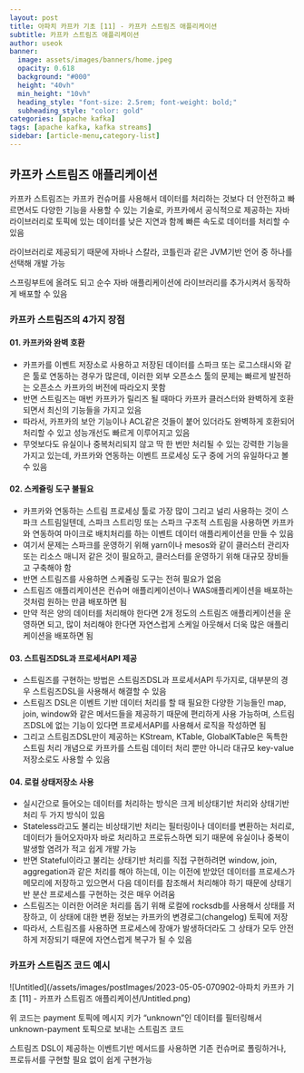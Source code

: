 ```yaml
---
layout: post
title: 아파치 카프카 기초 [11] - 카프카 스트림즈 애플리케이션
subtitle: 카프카 스트림즈 애플리케이션
author: useok
banner:
  image: assets/images/banners/home.jpeg
  opacity: 0.618
  background: "#000"
  height: "40vh"
  min_height: "10vh"
  heading_style: "font-size: 2.5rem; font-weight: bold;"
  subheading_style: "color: gold"
categories: [apache kafka]
tags: [apache kafka, kafka streams]
sidebar: [article-menu,category-list] 
---
```

## 카프카 스트림즈 애플리케이션

카프카 스트림즈는 카프카 컨슈머를 사용해서 데이터를 처리하는 것보다 더 안전하고 빠르면서도 다양한 기능을 사용할 수 있는 기술로, 카프카에서 공식적으로 제공하는 자바 라이브러리로 토픽에 있는 데이터를 낮은 지연과 함께 빠른 속도로 데이터를 처리할 수 있음

라이브러리로 제공되기 때문에 자바나 스칼라, 코틀린과 같은 JVM기반 언어 중 하나를 선택해 개발 가능

스프링부트에 올려도 되고 순수 자바 애플리케이션에 라이브러리를 추가시켜서 동작하게 배포할 수 있음

### 카프카 스트림즈의 4가지 장점
#### 01. 카프카와 완벽 호환
- 카프카를 이벤트 저장소로 사용하고 저장된 데이터를 스파크 또는 로그스태시와 같은 툴로 연동하는 경우가 많은데, 이러한 외부 오픈소스 툴의 문제는 빠르게 발전하는 오픈소스 카프카의 버전에 따라오지 못함
- 반면 스트림즈는 매번 카프카가 릴리즈 될 때마다 카프카 클러스터와 완벽하게 호환되면서 최신의 기능들을 가지고 있음
- 따라서, 카프카의 보안 기능이나 ACL같은 것들이 붙어 있더라도 완벽하게 호환되어 처리할 수 있고 성능개선도 빠르게 이루어지고 있음
- 무엇보다도 유실이나 중복처리되지 않고 딱 한 번만 처리될 수 있는 강력한 기능을 가지고 있는데, 카프카와 연동하는 이벤트 프로세싱 도구 중에 거의 유일하다고 볼 수 있음


#### 02. 스케쥴링 도구 불필요
- 카프카와 연동하는 스트림 프로세싱 툴로 가장 많이 그리고 널리 사용하는 것이 스파크 스트림일텐데, 스파크 스트리밍 또는 스파크 구조적 스트림을 사용하면 카프카와 연동하여 마이크로 배치처리를 하는 이벤트 데이터 애플리케이션을 만들 수 있음
- 여기서 문제는 스파크를 운영하기 위해 yarn이나 mesos와 같이 클러스터 관리자 또는 리소스 매니저 같은 것이 필요하고, 클러스터를 운영하기 위해 대규모 장비들고 구축해야 함
- 반면 스트림즈를 사용하면 스케쥴링 도구는 전혀 필요가 없음
- 스트림즈 애플리케이션은 컨슈머 애플리케이션이나 WAS애플리케이션을 배포하는 것처럼 원하는 만큼 배포하면 됨
- 만약 적은 양의 데이터를 처리해야 한다면 2개 정도의 스트림즈 애플리케이션을 운영하면 되고,  많이 처리해야 한다면 자연스럽게 스케일 아웃해서 더욱 많은 애플리케이션을 배포하면 됨


#### 03. 스트림즈DSL과 프로세서API 제공
- 스트림즈를 구현하는 방법은 스트림즈DSL과 프로세서API 두가지로, 대부분의 경우 스트림즈DSL을 사용해서 해결할 수 있음
- 스트림즈 DSL은 이벤트 기반 데이터 처리를 할 때 필요한 다양한 기능들인 map, join, window와 같은 메서드들을 제공하기 때문에 편리하게 사용 가능하며, 스트림즈DSL에 없는 기능이 있다면 프로세서API를 사용해서 로직을 작성하면 됨
- 그리고 스트림즈DSL만이 제공하는 KStream, KTable, GlobalKTable은 독특한 스트림 처리 개념으로 카프카를 스트림 데이터 처리 뿐만 아니라 대규모 key-value 저장소로도 사용할 수 있음

#### 04. 로컬 상태저장소 사용
- 실시간으로 들어오는 데이터를 처리하는 방식은 크게 비상태기반 처리와 상태기반처리 두 가지 방식이 있음
- Stateless라고도 불리는 비상태기반 처리는 필터링이나 데이터를 변환하는 처리로, 데이터가 들어오자마자 바로 처리하고 프로듀스하면 되기 때문에 유실이나 중복이 발생할 염려가 적고 쉽게 개발 가능
- 반면 Stateful이라고 불리는 상태기반 처리를 직접 구현하려면 window, join, aggregation과 같은 처리를 해야 하는데, 이는 이전에 받았던 데이터를 프로세스가 메모리에 저장하고 있으면서 다음 데이터를 참조해서 처리해야 하기 때문에 상태기반 분산 프로세스를 구현하는 것은 매우 어려움
- 스트림즈는 이러한 어려운 처리를 돕기 위해 로컬에 rocksdb를 사용해서 상태를 저장하고, 이 상태에 대한 변환 정보는 카프카의 변경로그(changelog) 토픽에 저장
- 따라서, 스트림즈를 사용하면 프로세스에 장애가 발생하더라도 그 상태가 모두 안전하게 저장되기 때문에 자연스럽게 복구가 될 수 있음
    

### 카프카 스트림즈 코드 예시

![Untitled](/assets/images/postImages/2023-05-05-070902-아파치 카프카 기초 [11] - 카프카 스트림즈 애플리케이션/Untitled.png)

위 코드는 payment 토픽에 메시지 키가 “unknown”인 데이터를 필터링해서 unknown-payment 토픽으로 보내는 스트림즈 코드

스트림즈 DSL이 제공하는 이벤트기반 메서드를 사용하면 기존 컨슈머로 폴링하거나, 프로듀서를 구현할 필요 없이 쉽게 구현가능